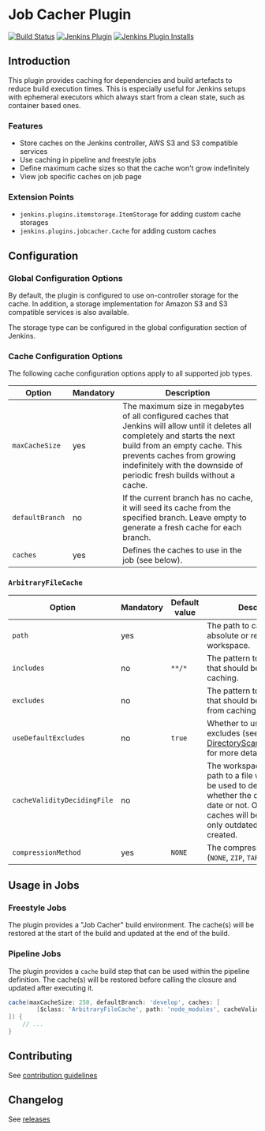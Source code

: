 # Job Cacher Plugin

[![Build Status](https://ci.jenkins.io/job/Plugins/job/jobcacher-plugin/job/master/badge/icon)](https://ci.jenkins.io/job/Plugins/job/jobcacher-plugin/job/master/)
[![Jenkins Plugin](https://img.shields.io/jenkins/plugin/v/jobcacher.svg)](https://plugins.jenkins.io/jobcacher)
[![Jenkins Plugin Installs](https://img.shields.io/jenkins/plugin/i/jobcacher.svg?color=blue)](https://plugins.jenkins.io/jobcacher)

## Introduction

This plugin provides caching for dependencies and build artefacts to reduce build execution times.
This is especially useful for Jenkins setups with ephemeral executors which always start from a clean state, such as container based ones.

### Features

- Store caches on the Jenkins controller, AWS S3 and S3 compatible services
- Use caching in pipeline and freestyle jobs
- Define maximum cache sizes so that the cache won't grow indefinitely
- View job specific caches on job page

### Extension Points

- `jenkins.plugins.itemstorage.ItemStorage` for adding custom cache storages
- `jenkins.plugins.jobcacher.Cache` for adding custom caches

## Configuration

### Global Configuration Options

By default, the plugin is configured to use on-controller storage for the cache.
In addition, a storage implementation for Amazon S3 and S3 compatible services is also available.

The storage type can be configured in the global configuration section of Jenkins.

### Cache Configuration Options

The following cache configuration options apply to all supported job types.

| Option          | Mandatory | Description                                                                                                                                                                                                                                                              |
|-----------------|-----------|--------------------------------------------------------------------------------------------------------------------------------------------------------------------------------------------------------------------------------------------------------------------------|
| `maxCacheSize`  | yes       | The maximum size in megabytes of all configured caches that Jenkins will allow until it deletes all completely and starts the next build from an empty cache. This prevents caches from growing indefinitely with the downside of periodic fresh builds without a cache. |    
| `defaultBranch` | no        | If the current branch has no cache, it will seed its cache from the specified branch. Leave empty to generate a fresh cache for each branch.                                                                                                                             |
| `caches`        | yes       | Defines the caches to use in the job (see below).                                                                                                                                                                                                                        |

### `ArbitraryFileCache`

| Option                      | Mandatory | Default value | Description                                                                                                                                                                                                                |
|-----------------------------|-----------|---------------|----------------------------------------------------------------------------------------------------------------------------------------------------------------------------------------------------------------------------|
| `path`                      | yes       |               | The path to cache. It can be absolute or relative to the workspace.                                                                                                                                                        |
| `includes`                  | no        | `**/*`        | The pattern to match files that should be included in caching.                                                                                                                                                             |
| `excludes`                  | no        |               | The pattern to match files that should be excluded from caching.                                                                                                                                                           |
| `useDefaultExcludes`        | no        | `true`        | Whether to use default excludes (see [DirectoryScanner.java#L170](https://github.com/apache/ant/blob/eeacf501dd15327cd300ecd518284e68bb5af4a4/src/main/org/apache/tools/ant/DirectoryScanner.java#L170) for more details). |
| `cacheValidityDecidingFile` | no        |               | The workspace-relative path to a file which should be used to determine whether the cache is up-to-date or not. Only up-to-date caches will be restored and only outdated caches will be created.                          |
| `compressionMethod`         | yes       | `NONE`        | The compression method (`NONE`, `ZIP`, `TARGZ`) to use.                                                                                                                                                                    |

## Usage in Jobs

### Freestyle Jobs

The plugin provides a "Job Cacher" build environment.
The cache(s) will be restored at the start of the build and updated at the end of the build.

### Pipeline Jobs

The plugin provides a `cache` build step that can be used within the pipeline definition.
The cache(s) will be restored before calling the closure and updated after executing it.

```groovy
cache(maxCacheSize: 250, defaultBranch: 'develop', caches: [
        [$class: 'ArbitraryFileCache', path: 'node_modules', cacheValidityDecidingFile: 'package-lock.json', compressionMethod: 'TARGZ']
]) {
    // ...
}
```

## Contributing

See [contribution guidelines](https://github.com/jenkinsci/.github/blob/master/CONTRIBUTING.md)

## Changelog

See [releases](https://github.com/jenkinsci/jobcacher-plugin/releases)

